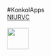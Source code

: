 #KonkolApps
<br>
<a href="itms-services://?action=download-manifest&url=https://konkolapps.github.io/NIURVC.plist">NIURVC<br><br><img width="50px" src="http://www.developerinabox.com/img/install_button.jpg"></a><br>
<br>
